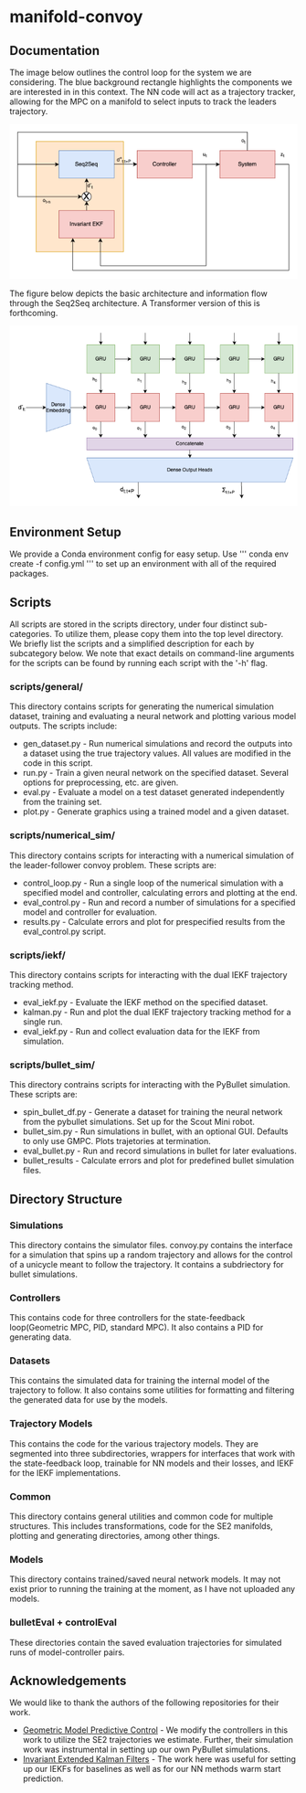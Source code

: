 # manifold-convoy

## Documentation

The image below outlines the control loop for the system we are considering. The blue background rectangle highlights the components we are interested in in this context. The NN code will act as a trajectory tracker, allowing for the MPC on a manifold to select inputs to track the leaders trajectory.

![control loop](figures/controlLoop.png?raw=true)

The figure below depicts the basic architecture and information flow through the Seq2Seq architecture. A Transformer version of this is forthcoming.

![seq2seq](figures/seq2seq.png?raw=true)

## Environment Setup
We provide a Conda environment config for easy setup. Use
'''
conda env create -f config.yml
'''
to set up an environment with all of the required packages.

## Scripts

All scripts are stored in the scripts directory, under four distinct sub-categories. To utilize them, please copy them into the top level directory. We briefly list the scripts and a simplified description for each by subcategory below. We note that exact details on command-line arguments for the scripts can be found by running each script with the '-h' flag.

### scripts/general/
This directory contains scripts for generating the numerical simulation dataset, training and evaluating a neural network and plotting various model outputs. The scripts include:
- gen_dataset.py - Run numerical simulations and record the outputs into a dataset using the true trajectory values. All values are modified in the code in this script.
- run.py - Train a given neural network on the specified dataset. Several options for preprocessing, etc. are given.
- eval.py - Evaluate a model on a test dataset generated independently from the training set.
- plot.py - Generate graphics using a trained model and a given dataset.

### scripts/numerical_sim/
This directory contains scripts for interacting with a numerical simulation of the leader-follower convoy problem. These scripts are:
- control_loop.py - Run a single loop of the numerical simulation with a specified model and controller, calculating errors and plotting at the end.
- eval_control.py - Run and record a number of simulations for a specified model and controller for evaluation.
- results.py - Calculate errors and plot for prespecified results from the eval_control.py script.

### scripts/iekf/
This directory contains scripts for interacting with the dual IEKF trajectory tracking method.
- eval_iekf.py - Evaluate the IEKF method on the specified dataset.
- kalman.py - Run and plot the dual IEKF trajectory tracking method for a single run.
- eval_iekf.py - Run and collect evaluation data for the IEKF from simulation.

### scripts/bullet_sim/
This directory contrains scripts for interacting with the PyBullet simulation. These scripts are:
- spin_bullet_df.py - Generate a dataset for training the neural network from the pybullet simulations. Set up for the Scout Mini robot.
- bullet_sim.py - Run simulations in bullet, with an optional GUI. Defaults to only use GMPC. Plots trajetories at termination.
- eval_bullet.py - Run and record simulations in bullet for later evaluations.
- bullet_results - Calculate errors and plot for predefined bullet simulation files.

## Directory Structure

### Simulations
This directory contains the simulator files. convoy.py contains the interface for a simulation that spins up a random trajectory and allows for the control of a unicycle meant to follow the trajectory. It contains a subdriectory for bullet simulations.

### Controllers
This contains code for three controllers for the state-feedback loop(Geometric MPC, PID, standard MPC). It also contains a PID for generating data.

### Datasets
This contains the simulated data for training the internal model of the trajectory to follow. It also contains some utilities for formatting and filtering the generated data for use by the models.

### Trajectory Models
This contains the code for the various trajectory models. They are segmented into three subdirectories, wrappers for interfaces that work with the state-feedback loop, trainable for NN models and their losses, and IEKF for the IEKF implementations. 

### Common
This directory contains general utilities and common code for multiple structures. This includes transformations, code for the SE2 manifolds, plotting and generating directories, among other things.

### Models
This directory contains trained/saved neural network models. It may not exist prior to running the training at the moment, as I have not uploaded any models.

### bulletEval + controlEval
These directories contain the saved evaluation trajectories for simulated runs of model-controller pairs.

## Acknowledgements
We would like to thank the authors of the following repositories for their work.
- [Geometric Model Predictive Control](https://github.com/Garyandtang/GMPC-Tracking-Control) - We modify the controllers in this work to utilize the SE2 trajectories we estimate. Further, their simulation work was instrumental in setting up our own PyBullet simulations. 
- [Invariant Extended Kalman Filters](https://github.com/contagon/iekf/tree/master) - The work here was useful for setting up our IEKFs for baselines as well as for our NN methods warm start prediction.

